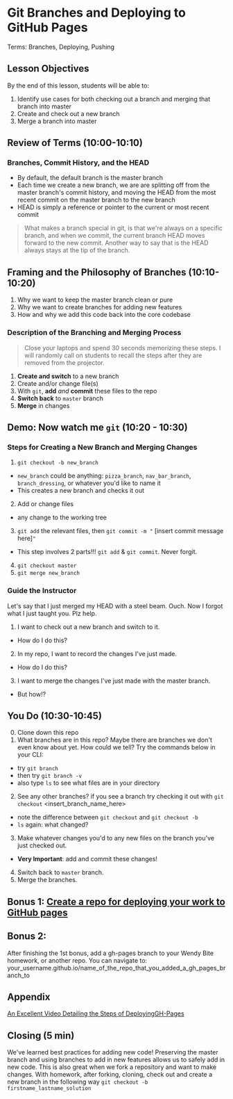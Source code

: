 # Git Branches and Deploying to GitHub Pages
Terms: Branches, Deploying, Pushing

## Lesson Objectives
By the end of this lesson, students will be able to:
1. Identify use cases for both checking out a branch and merging that branch into master
2. Create and check out a new branch
3. Merge a branch into master

## Review of Terms (10:00-10:10)

### Branches, Commit History, and the HEAD

* By default, the default branch is the master branch
* Each time we create a new branch, we are are splitting off from the master branch's commit history, and moving the HEAD from the most recent commit on the master branch to the new branch
* HEAD is simply a reference or pointer to the current or most recent commit

> What makes a branch special in git, is that we're always on a specific branch, and when we commit, the current branch HEAD moves forward to the new commit. Another way to say that is the HEAD always stays at the tip of the branch.

## Framing and the Philosophy of Branches (10:10-10:20)

1. Why we want to keep the master branch clean or pure
2. Why we want to create branches for adding new features
3. How and why we add this code back into the core codebase

### Description of the Branching and Merging Process

> Close your laptops and spend 30 seconds memorizing these steps. I will randomly call on students to recall the steps after they are removed from the projector.

1. **Create and switch** to a new branch
2. Create and/or change file(s)
3. With `git`, **add** *and* **commit** these files to the repo
4. **Switch back** to `master` branch
5. **Merge** in changes

## Demo: Now watch me `git` (10:20 - 10:30)

### Steps for Creating a New Branch and Merging Changes

1. `git checkout -b new_branch`
 * `new_branch` could be anything: `pizza_branch`, `nav_bar_branch`, `branch_dressing`, or whatever you'd like to name it
 * This creates a new branch and checks it out
2. Add or change files
 * any change to the working tree
3. `git add` the relevant files, then `git commit -m "` [insert commit message here]`"`  
  * This step involves 2 parts!!! `git add` & `git commit`. Never forgit.
4. `git checkout master`
5. `git merge new_branch`

### Guide the Instructor

Let's say that I just merged my HEAD with a steel beam. Ouch. Now I forgot what I just taught you. Plz help.

1. I want to check out a new branch and switch to it.
  * How do I do this?
2. In my repo, I want to record the changes I've just made.
  * How do I do this?
3. I want to merge the changes I've just made with the master branch.
  * But how!?

## You Do (10:30-10:45)

0. Clone down this repo
1. What branches are in this repo? Maybe there are branches we don't even know about yet. How could we tell? Try the commands below in your CLI:
 - try `git branch`
 - then try `git branch -v`
 - also type `ls` to see what files are in your directory
2. See any other branches? if you see a branch try checking it out with `git checkout` <insert_branch_name_here>
 - note the difference between `git checkout` and `git checkout -b`
 -  `ls` again: what changed?
3. Make whatever changes you'd to any new files on the branch you've just checked out.
 - **Very Important**: add and commit these changes!
4. Switch back to `master` branch.
5. Merge the branches.

## Bonus 1: [Create a repo for deploying your work to GitHub pages](https://pages.github.com/)

## Bonus 2:
After finishing the 1st bonus, add a gh-pages branch to your Wendy Bite homework, or another repo. You can navigate to:
 your_username.github.io/name_of_the_repo_that_you_added_a_gh_pages_branch_to

## Appendix
 [An Excellent Video Detailing the Steps of DeployingGH-Pages](https://www.youtube.com/watch?v=6Dp5vos4zGI&index=2&list=PLae1he6d1WIlAWnbAMIWFzL0ibaKr4q-P)

## Closing (5 min)
 We've learned best practices for adding new code! Preserving the master branch and using branches to add in new features allows us to safely add in new code. This is also great when we fork a repository and want to make changes. With homework, after forking, cloning, check out and create a new branch in the following way `git checkout -b firstname_lastname_solution`
